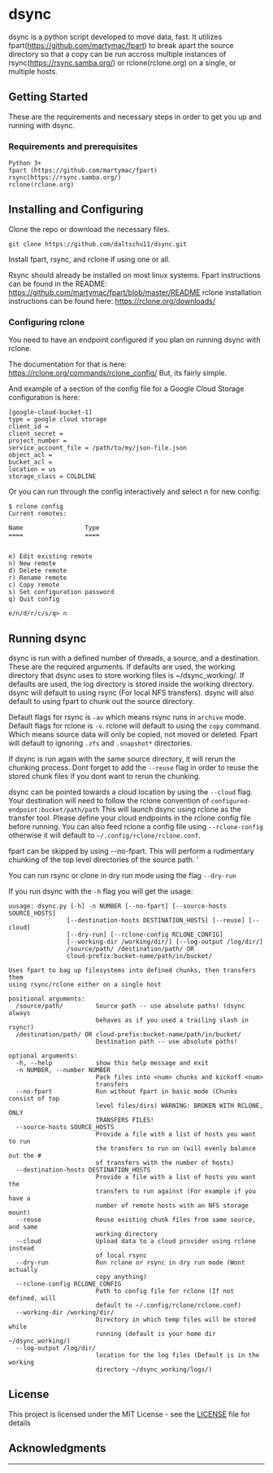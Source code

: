 # dsync
dsync is a python script developed to move data, fast. It utilizes fpart(https://github.com/martymac/fpart) to break apart the source directory so that a copy can be run accross multiple instances of rsync(https://rsync.samba.org/) or rclone(rclone.org) on a single, or multiple hosts.

## Getting Started

These are the requirements and necessary steps in order to get you up and running with dsync.

### Requirements and prerequisites

```
Python 3+
fpart (https://github.com/martymac/fpart)
rsync(https://rsync.samba.org/)
rclone(rclone.org)
```

## Installing and Configuring

Clone the repo or download the necessary files.
```
git clone https://github.com/daltschu11/dsync.git

```

Install fpart, rsync, and rclone if using one or all.
 
Rsync should already be installed on most linux systems. 
Fpart instructions can be found in the README: https://github.com/martymac/fpart/blob/master/README
rclone installation instructions can be found here: https://rclone.org/downloads/

### Configuring rclone

You need to have an endpoint configured if you plan on running dsync with rclone.

The documentation for that is here: https://rclone.org/commands/rclone_config/
But, its fairly simple.

And example of a section of the config file for a Google Cloud Storage configuration is here: 
```
[google-cloud-bucket-1]
type = google cloud storage
client_id =
client_secret =
project_number =
service_account_file = /path/to/my/json-file.json
object_acl =
bucket_acl =
location = us
storage_class = COLDLINE
```

Or you can run through the config interactively and select n for new config:

```
$ rclone config
Current remotes:

Name                 Type
====                 ====


e) Edit existing remote
n) New remote
d) Delete remote
r) Rename remote
c) Copy remote
s) Set configuration password
q) Quit config

e/n/d/r/c/s/q> n
```

## Running dsync

dsync is run with a defined number of threads, a source, and a destination. These are the required arguments. 
 If defaults are used, the working directory that dsync uses to store working files is ~/dsync_working/.
 If defaults are used, the log directory is stored inside the working directory.
 dsync will default to using rsync (For local NFS transfers).
 dsync will also default to using fpart to chunk out the source directory. 

Default flags for rsync is `-av` which means rsync runs in `archive` mode. 
Default flags for rclone is `-v`. rclone will default to using the `copy` command. Which means source data will only be copied, not moved or deleted. 
Fpart will default to ignoring `.zfs` and `.snapshot*` directories.

If dsync is run again with the same source directory, it will rerun the chunking process. 
 Dont forget to add the `--reuse` flag in order to reuse the stored chunk files if you dont want to rerun the chunking.

dsync can be pointed towards a cloud location by using the `--cloud` flag. 
 Your destination will need to follow the rclone convention of `configured-endpoint:bucket/path/path`
 This will launch dsync using rclone as the transfer tool. Please define your cloud endpoints in the rclone config file before running.
 You can also feed rclone a config file using `--rclone-config` otherwise it will default to `~/.config/rclone/rclone.conf`.

fpart can be skipped by using --no-fpart. This will perform a rudimentary chunking of the top level directories of the source path. '

You can run rsync or clone in dry run mode using the flag `--dry-run`


If you run dsync with the `-h` flag you will get the usage:
```
uusage: dsync.py [-h] -n NUMBER [--no-fpart] [--source-hosts SOURCE_HOSTS]
                [--destination-hosts DESTINATION_HOSTS] [--reuse] [--cloud]
                [--dry-run] [--rclone-config RCLONE_CONFIG]
                [--working-dir /working/dir/] [--log-output /log/dir/]
                /source/path/ /destination/path/ OR
                cloud-prefix:bucket-name/path/in/bucket/

Uses fpart to bag up filesystems into defined chunks, then transfers them
using rsync/rclone either on a single host

positional arguments:
  /source/path/         Source path -- use absolute paths! (dsync always
                        behaves as if you used a trailing slash in rsync!)
  /destination/path/ OR cloud-prefix:bucket-name/path/in/bucket/
                        Destination path -- use absolute paths!

optional arguments:
  -h, --help            show this help message and exit
  -n NUMBER, --number NUMBER
                        Pack files into <num> chunks and kickoff <num>
                        transfers
  --no-fpart            Run without fpart in basic mode (Chunks consist of top
                        level files/dirs) WARNING: BROKEN WITH RCLONE, ONLY
                        TRANSFERS FILES!
  --source-hosts SOURCE_HOSTS
                        Provide a file with a list of hosts you want to run
                        the transfers to run on (will evenly balance out the #
                        of transfers with the number of hosts)
  --destination-hosts DESTINATION_HOSTS
                        Provide a file with a list of hosts you want the
                        transfers to run against (For example if you have a
                        number of remote hosts with an NFS storage mount)
  --reuse               Reuse existing chunk files from same source, and same
                        working directory
  --cloud               Upload data to a cloud provider using rclone instead
                        of local rsync
  --dry-run             Run rclone or rsync in dry run mode (Wont actually
                        copy anything)
  --rclone-config RCLONE_CONFIG
                        Path to config file for rclone (If not defined, will
                        default to ~/.config/rclone/rclone.conf)
  --working-dir /working/dir/
                        Directory in which temp files will be stored while
                        running (default is your home dir ~/dsync_working/)
  --log-output /log/dir/
                        location for the log files (Default is in the working
                        directory ~/dsync_working/logs/)
```

## License

This project is licensed under the MIT License - see the [LICENSE](LICENSE) file for details

## Acknowledgments

----